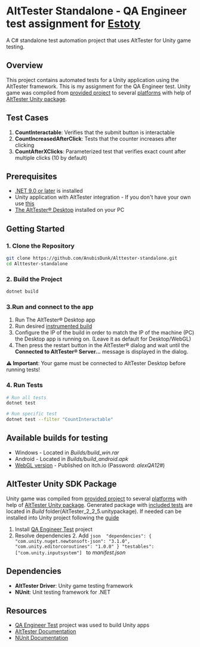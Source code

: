 # AltTester Standalone - QA Engineer test assignment for [Estoty](https://www.estoty.com/careers/details/?id=junior-qa-engineer)

A C# standalone test automation project that uses AltTester for Unity game testing.

## Overview

This project contains automated tests for a Unity application using the AltTester framework. This is my assignment for the QA Engineer test. Unity game was compiled from [provided project](https://github.com/Estoty/qa-engineer-test) to several [platforms](#Available-builds-for-testing) with help of [AltTester Unity package](https://alttester.com/docs/sdk/latest/pages/get-started.html#import-alttester-package-in-unity-editor).

## Test Cases

1. **CountInteractable**: Verifies that the submit button is interactable
2. **CountIncreasedAfterClick**: Tests that the counter increases after clicking
3. **CountAfterXClicks**: Parameterized test that verifies exact count after multiple clicks (10 by default)

## Prerequisites

- [.NET 9.0 or later](https://dotnet.microsoft.com/en-us/download) is installed
- Unity application with AltTester integration - If you don't have your own use [this](#Available-builds-for-testing)
- [The AltTester® Desktop](https://alttester.com/downloads/) installed on your PC


## Getting Started

### 1. Clone the Repository
```bash
git clone https://github.com/AnubisDunk/Alttester-standalone.git
cd Alttester-standalone
```

### 2. Build the Project
```bash
dotnet build
```
### 3.Run and connect to the app
1. Run The AltTester® Desktop app
2. Run desired [instrumented build]((#Available-builds-for-testing))
3. Configure the IP of the build in order to match the IP of the machine (PC) the Desktop app is running on. (Leave it as default for Desktop/WebGL)
4. Then press the restart button in the AltTester® dialog and wait until the **Connected to AltTester® Server...** message is displayed in the dialog.

**⚠️ Important**: Your game must be connected to AltTester Desktop before running tests!

### 4. Run Tests
```bash
# Run all tests
dotnet test

# Run specific test
dotnet test --filter "CountInteractable"

```

## Available builds for testing
- Windows - Located in *Builds/build_win.rar*
- Android - Located in *Builds/build_android.apk*
- [WebGL version](https://anubisdunk.itch.io/qa-test-estoty) - Published on itch.io (Password: *alexQA12#*)

## AltTester Unity SDK Package 
Unity game was compiled from [provided project](https://github.com/Estoty/qa-engineer-test) to several [platforms](#Available-builds-for-testing) with help of [AltTester Unity package](https://alttester.com/docs/sdk/latest/pages/get-started.html#import-alttester-package-in-unity-editor). Generated package with [included tests](#Test-Cases) are located in *Build* folder(AltTester_2_2_5.unitypackage). If needed can be installed into Unity project following the [guide](https://alttester.com/docs/sdk/latest/pages/get-started.html#resolve-dependencies)
1. Install [QA Engineer Test](https://github.com/Estoty/qa-engineer-test) project
2. Resolve dependencies 
    2. Add  ```json 
        "dependencies": {
        "com.unity.nuget.newtonsoft-json": "3.1.0", 
        "com.unity.editorcoroutines": "1.0.0"
    }
      "testables": ["com.unity.inputsystem"]
        ``` 
        to *manifest.json*    


## Dependencies

- **AltTester Driver**: Unity game testing framework
- **NUnit**: Unit testing framework for .NET

## Resources

- [QA Engineer Test](https://github.com/Estoty/qa-engineer-test) project was used to build Unity apps
- [AltTester Documentation](https://alttester.com/docs/)
- [NUnit Documentation](https://docs.nunit.org/)
